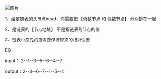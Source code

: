 ![图片](https://user-images.githubusercontent.com/38878365/181041597-3d2d9a6e-1c9b-4170-8311-a33b35dd32de.png)

1、给定链表的头节点head，你需要把 【奇数节点  和 偶数节点】 分别排在一起

2、是链表的【节点地址】 不是指链表的节点的值 

3、链表中原先的值需要保持原来的相对位置

EG：

input： 2--1--3--5--6--4--7

output：2--3--6--7--1--5--4
